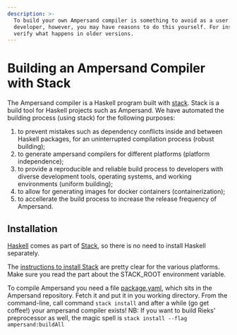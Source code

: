 ```yaml
---
description: >-
  To build your own Ampersand compiler is something to avoid as a user. As a
  developer, however, you may have reasons to do this yourself. For instance to
  verify what happens in older versions.
---
```


# Building an Ampersand Compiler with Stack

The Ampersand compiler is a Haskell program built with [stack](https://haskellstack.org/). Stack is a build tool for Haskell projects such as Ampersand. We have automated the building process \(using stack\) for the following purposes:

1. to prevent mistakes such as dependency conflicts inside and between Haskell packages, for an uninterrupted  compilation process \(robust building\);
2. to generate ampersand compilers for different platforms \(platform independence\);
3. to provide a reproducible and reliable build process to developers with diverse development tools, operating systems, and working environments \(uniform building\); 
4. to allow for generating images for docker containers \(containerization\);
5. to accellerate the build process to increase the release frequency of Ampersand.

## Installation

[Haskell](https://www.haskell.org/) comes as part of [Stack](http://haskellstack.org), so there is no need to install Haskell separately.

The [instructions to install Stack](http://haskellstack.org) are pretty clear for the various platforms. Make sure you read the part about the STACK\_ROOT environment variable.

To compile Ampersand you need a file [package.yaml](https://github.com/AmpersandTarski/Ampersand/blob/main/package.yaml), which sits in the Ampersand repository. Fetch it and put it in you working directory. From the command-line, call command `stack install` and after a while \(go get coffee!\) your ampersand compiler exists! NB: If you want to build Rieks'  preprocessor as well, the magic spell is `stack install --flag ampersand:buildAll`

